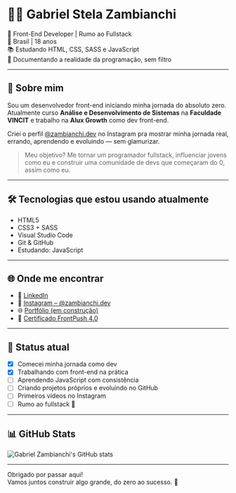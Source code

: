 # 👨‍💻 Gabriel Stela Zambianchi

🚀 Front-End Developer | Rumo ao Fullstack  
📍 Brasil | 18 anos  
📚 Estudando HTML, CSS, SASS e JavaScript  
🎯 Documentando a realidade da programação, sem filtro

---

## 🧠 Sobre mim

Sou um desenvolvedor front-end iniciando minha jornada do absoluto zero.  
Atualmente curso **Análise e Desenvolvimento de Sistemas** na **Faculdade VINCIT** e trabalho na **Alux Growth** como dev front-end.

Criei o perfil [@zambianchi.dev](https://instagram.com/zambianchi.dev) no Instagram pra mostrar minha jornada real, errando, aprendendo e evoluindo — sem glamurizar.

> Meu objetivo? Me tornar um programador fullstack, influenciar jovens como eu e construir uma comunidade de devs que começaram do 0, assim como eu.

---

## 🛠️ Tecnologias que estou usando atualmente

- HTML5  
- CSS3 + SASS  
- Visual Studio Code  
- Git & GitHub  
- Estudando: JavaScript

---

## 🌐 Onde me encontrar

- 🔗 [LinkedIn](https://linkedin.com/in/zambianchi)  
- 📸 [Instagram – @zambianchi.dev](https://instagram.com/zambianchi.dev)  
- 🌐 [Portfólio (em construção)](https://github.com/zambianchi)  
- 📄 [Certificado FrontPush 4.0](https://drive.google.com/drive/folders/1sdeNHFgW36MlQqVCRi8SD8n_r4RPDOiW?usp=drive_link)

---

## 📌 Status atual

- [x] Comecei minha jornada como dev
- [x] Trabalhando com front-end na prática
- [ ] Aprendendo JavaScript com consistência
- [ ] Criando projetos próprios e evoluindo no GitHub
- [ ] Primeiros vídeos no Instagram
- [ ] Rumo ao fullstack 💪

---

## 📊 GitHub Stats

![Gabriel Zambianchi's GitHub stats](https://github-readme-stats.vercel.app/api?username=zambianchi&show_icons=true&theme=radical)

---

Obrigado por passar aqui!  
Vamos juntos construir algo grande, do zero ao sucesso. 🚀
